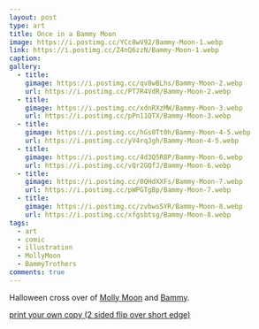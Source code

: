 ```yaml
---
layout: post
type: art
title: Once in a Bammy Moon
image: https://i.postimg.cc/YCc8wV92/Bammy-Moon-1.webp
link: https://i.postimg.cc/Z4nQ6zzN/Bammy-Moon-1.webp
caption: 
gallery:
  - title: 
    gimage: https://i.postimg.cc/qv8wBLhs/Bammy-Moon-2.webp
    url: https://i.postimg.cc/PT7R4VdR/Bammy-Moon-2.webp
  - title: 
    gimage: https://i.postimg.cc/xdnRXzMW/Bammy-Moon-3.webp
    url: https://i.postimg.cc/pPn11QTX/Bammy-Moon-3.webp
  - title: 
    gimage: https://i.postimg.cc/hGs0Tt0h/Bammy-Moon-4-5.webp
    url: https://i.postimg.cc/yV4rqJgh/Bammy-Moon-4-5.webp
  - title: 
    gimage: https://i.postimg.cc/4d3Q5R8P/Bammy-Moon-6.webp
    url: https://i.postimg.cc/vQr2GQfJ/Bammy-Moon-6.webp
  - title: 
    gimage: https://i.postimg.cc/0QHdXXFs/Bammy-Moon-7.webp
    url: https://i.postimg.cc/pWPGTgBp/Bammy-Moon-7.webp
  - title: 
    gimage: https://i.postimg.cc/zvbwsSYR/Bammy-Moon-8.webp
    url: https://i.postimg.cc/xfgsbtsg/Bammy-Moon-8.webp
tags:
  - art
  - comic
  - illustration
  - MollyMoon
  - BammyTrothers
comments: true
---
```

Halloween cross over of [Molly Moon](https://www.tiktok.com/@mollymoonn2) and [Bammy](https://www.tiktok.com/@bammytrothers).

[print your own copy (2 sided flip over short edge)](https://drive.google.com/file/d/1MKcWeXE6fHKp3FuCrcgqn2dfqCSg5MRj/view?usp=sharing)
